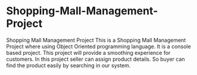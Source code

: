 # Shopping-Mall-Management-Project
Shopping Mall Management Project
This is a Shopping Mall Management Project where using Object Oriented programming language. It is a console based project. This project will provide a smoothing experience for customers. In this project seller can assign product details. So buyer can find the product easily by searching in our system.
